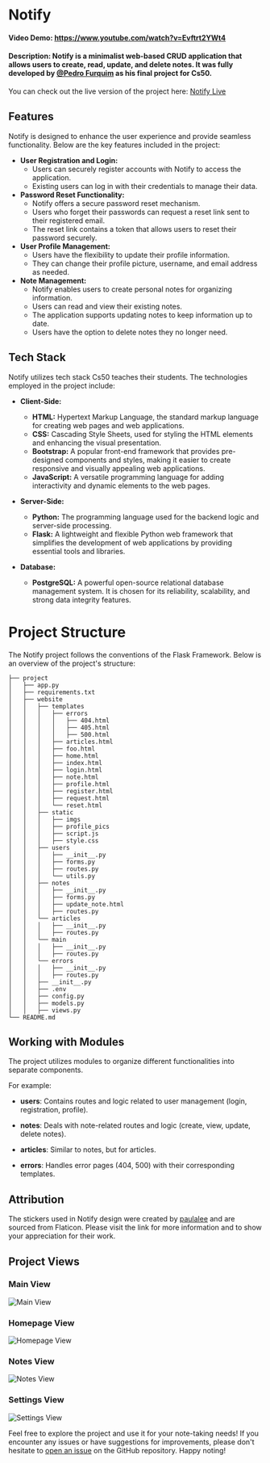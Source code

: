 # Notify
#### Video Demo:  <https://www.youtube.com/watch?v=Evftrt2YWt4>
#### Description: Notify is a minimalist web-based CRUD application that allows users to create, read, update, and delete notes. It was fully developed by [@Pedro Furquim](https://github.com/devpedrofurquim) as his final project for Cs50.

You can check out the live version of the project here: [Notify Live](https://notify-mg43.onrender.com/)

## Features

Notify is designed to enhance the user experience and provide seamless functionality. Below are the key features included in the project:

* **User Registration and Login:**
    * Users can securely register accounts with Notify to access the application.
    * Existing users can log in with their credentials to manage their data.
* **Password Reset Functionality:**
    * Notify offers a secure password reset mechanism.
    * Users who forget their passwords can request a reset link sent to their registered email.
    * The reset link contains a token that allows users to reset their password securely.
* **User Profile Management:**
    * Users have the flexibility to update their profile information.
    * They can change their profile picture, username, and email address as needed.
* **Note Management:**
    * Notify enables users to create personal notes for organizing information.
    * Users can read and view their existing notes.
    * The application supports updating notes to keep information up to date.
    * Users have the option to delete notes they no longer need.

## Tech Stack

Notify utilizes tech stack Cs50 teaches their students. The technologies employed in the project include:

* **Client-Side:**
    * **HTML:** Hypertext Markup Language, the standard markup language for creating web pages and web applications.
    * **CSS:** Cascading Style Sheets, used for styling the HTML elements and enhancing the visual presentation.
    * **Bootstrap:** A popular front-end framework that provides pre-designed components and styles, making it easier to create responsive and visually appealing web applications.
    * **JavaScript:** A versatile programming language for adding interactivity and dynamic elements to the web pages.

* **Server-Side:**
    * **Python:** The programming language used for the backend logic and server-side processing.
    * **Flask:** A lightweight and flexible Python web framework that simplifies the development of web applications by providing essential tools and libraries.

* **Database:**
    * **PostgreSQL:** A powerful open-source relational database management system. It is chosen for its reliability, scalability, and strong data integrity features.

# Project Structure

The Notify project follows the conventions of the Flask Framework. Below is an overview of the project's structure:
```
├── project
│   ├── app.py
│   ├── requirements.txt
│   ├── website
│   │   ├── templates
│   │   │   ├── errors
│   │   │   │   ├── 404.html
│   │   │   │   ├── 405.html
│   │   │   │   ├── 500.html
│   │   │   ├── articles.html
│   │   │   ├── foo.html
│   │   │   ├── home.html
│   │   │   ├── index.html
│   │   │   ├── login.html
│   │   │   ├── note.html
│   │   │   ├── profile.html
│   │   │   ├── register.html
│   │   │   ├── request.html
│   │   │   └── reset.html
│   │   ├── static
│   │   │   ├── imgs
│   │   │   ├── profile_pics
│   │   │   ├── script.js
│   │   │   ├── style.css
│   │   ├── users
│   │   │   ├── __init__.py
│   │   │   ├── forms.py
│   │   │   ├── routes.py
│   │   │   └── utils.py
│   │   ├── notes
│   │   │   ├── __init__.py
│   │   │   ├── forms.py
│   │   │   ├── update_note.html
│   │   │   ├── routes.py
│   │   └── articles
│   │   │   ├── __init__.py
│   │   │   ├── routes.py
│   │   └── main
│   │   │   ├── __init__.py
│   │   │   ├── routes.py
│   │   └── errors
│   │   │   ├── __init__.py
│   │   │   ├── routes.py
│   │   ├── __init__.py
│   │   ├── .env
│   │   ├── config.py
│   │   ├── models.py
│   │   ├── views.py
└── README.md
```
## Working with Modules

The project utilizes modules to organize different functionalities into separate components.

For example:

* **users**: Contains routes and logic related to user management (login, registration, profile).

* **notes**: Deals with note-related routes and logic (create, view, update, delete notes).

* **articles**: Similar to notes, but for articles.

* **errors**: Handles error pages (404, 500) with their corresponding templates.

## Attribution

The stickers used in Notify design were created by [paulalee](https://www.flaticon.com/authors/paulalee?type=sticker) and are sourced from Flaticon. Please visit the link for more information and to show your appreciation for their work.


## Project Views

### Main View
![Main View](website/static/imgs/main_page.png)

### Homepage View
![Homepage View](website/static/imgs/homepage.png)

### Notes View
![Notes View](website/static/imgs/notes_page.png)

### Settings View
![Settings View](website/static/imgs/settings.png)

Feel free to explore the project and use it for your note-taking needs! If you encounter any issues or have suggestions for improvements, please don't hesitate to [open an issue](https://github.com/devpedrofurquim/notify/issues) on the GitHub repository. Happy noting!
